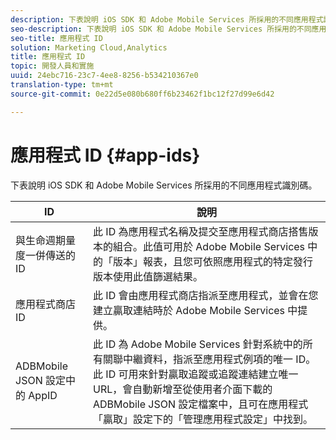 ```yaml
---
description: 下表說明 iOS SDK 和 Adobe Mobile Services 所採用的不同應用程式識別碼。
seo-description: 下表說明 iOS SDK 和 Adobe Mobile Services 所採用的不同應用程式識別碼。
seo-title: 應用程式 ID
solution: Marketing Cloud,Analytics
title: 應用程式 ID
topic: 開發人員和實施
uuid: 24ebc716-23c7-4ee8-8256-b534210367e0
translation-type: tm+mt
source-git-commit: 0e22d5e080b680ff6b23462f1bc12f27d99e6d42

---
```



# 應用程式 ID {#app-ids}

下表說明 iOS SDK 和 Adobe Mobile Services 所採用的不同應用程式識別碼。

| ID | 說明 |
|--- |--- |
| 與生命週期量度一併傳送的 ID | 此 ID 為應用程式名稱及提交至應用程式商店搭售版本的組合。此值可用於 Adobe Mobile Services 中的「版本」報表，且您可依照應用程式的特定發行版本使用此值篩選結果。 |
| 應用程式商店 ID | 此 ID 會由應用程式商店指派至應用程式，並會在您建立贏取連結時於 Adobe Mobile Services 中提供。 |
| ADBMobile JSON 設定中的 AppID | 此 ID 為 Adobe Mobile Services 針對系統中的所有關聯中繼資料，指派至應用程式例項的唯一 ID。此 ID 可用來針對贏取追蹤或追蹤連結建立唯一 URL，會自動新增至從使用者介面下載的 ADBMobile JSON 設定檔案中，且可在應用程式「贏取」設定下的「管理應用程式設定」中找到。 |

